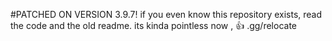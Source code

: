 #PATCHED ON VERSION 3.9.7!
if you even know this repository exists, read the code and the old readme. its kinda pointless now , 👍
.gg/relocate 
